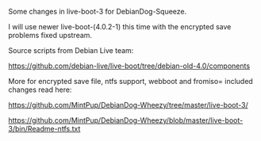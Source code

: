 Some changes in live-boot-3 for DebianDog-Squeeze.

I will use newer live-boot-(4.0.2-1) this time with the encrypted save problems fixed upstream.

Source scripts from Debian Live team:

https://github.com/debian-live/live-boot/tree/debian-old-4.0/components

More for encrypted save file, ntfs support, webboot and fromiso= included changes read here:

https://github.com/MintPup/DebianDog-Wheezy/tree/master/live-boot-3/

https://github.com/MintPup/DebianDog-Wheezy/blob/master/live-boot-3/bin/Readme-ntfs.txt

